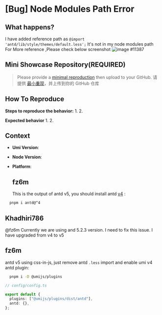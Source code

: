 # [Bug] Node Modules Path Error

  <!--
感谢您向我们反馈问题，为了高效的解决问题，我们期望你能提供以下信息：
-->

## What happens?

I have added reference path as `@import 'antd/lib/style/themes/default.less';`
It's not in my node modules path
For More reference ,Please check below screenshot
![image](https://github.com/umijs/umi/assets/60467237/c4013a8c-9db2-4cfa-b2ce-c52ebee0d952)
#11387

<!-- A clear and concise description of what the bug is. -->
<!-- 清晰的描述下遇到的问题。-->

## Mini Showcase Repository(REQUIRED)

> Please provide a [minimal reproduction](https://stackoverflow.com/help/minimal-reproducible-example) then upload to your GitHub. 请提供 [最小重现](https://stackoverflow.com/help/minimal-reproducible-example)，并上传到你的 GitHub 仓库

<!-- 为节约大家的时间，无复现步骤的 ISSUE 会被关闭，提供之后再 REOPEN -->
<!-- YOUR_REPOSITORY_URL on github or stackbliz -->

## How To Reproduce

**Steps to reproduce the behavior:** 1. 2.

**Expected behavior** 1. 2.

<!-- 请提供复现链接/步骤，错误日志以及相关配置 -->

## Context

- **Umi Version**:
- **Node Version**:
- **Platform**:

  ## fz6m

  This is the output of antd v5, you should install antd [v4](https://www.npmjs.com/package/antd/v/4.24.12?activeTab=code) :

```bash
  pnpm i antd@^4
```

## Khadhiri786

@fz6m Currently we are using and 5.2.3 version. I need to fix this issue. I have upgraded from v4 to v5

## fz6m

antd v5 using css-in-js, just remove antd `.less` import and enable umi v4 antd plugin:

```bash
  pnpm i -D @umijs/plugins
```

```ts
// config/config.ts

export default {
  plugins: ["@umijs/plugins/dist/antd"],
  antd: {},
};
```
